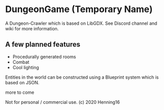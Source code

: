 # DungeonGame (Temporary Name)
A Dungeon-Crawler which is based on LibGDX. See Discord channel and wiki for more information.

## A few planned features
- Procedurally generated rooms
- Combat
- Cool lighting

Entities in the world can be constructed using a Blueprint system which is based on JSON.

more to come

Not for personal / commercial use. (c) 2020 Henning16
